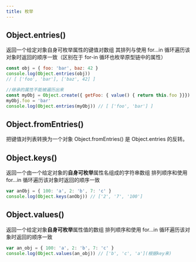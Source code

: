 ```yaml
---
title: 枚举
---
```


## Object.entries()

返回一个给定对象自身可枚举属性的键值对数组
其排列与使用 for...in 循环遍历该对象时返回的顺序一致（区别在于 for-in 循环也枚举原型链中的属性）

```javascript
const obj = { foo: 'bar', baz: 42 }
console.log(Object.entries(obj))
// [ ['foo', 'bar'], ['baz', 42] ]

//继承的属性不能被遍历出来
const myObj = Object.create({ getFoo: { value() { return this.foo }}})
myObj.foo = 'bar'
console.log(Object.entries(myObj)) // [ ['foo', 'bar'] ]
```

## Object.fromEntries()

把键值对列表转换为一个对象
Object.fromEntries() 是 Object.entries 的反转。

## Object.keys()

返回一个由一个给定对象的**自身可枚举**属性名组成的字符串数组
排列顺序和使用 for...in 循环遍历该对象时返回的顺序一致

```javascript
var anObj = { 100: 'a', 2: 'b', 7: 'c' }
console.log(Object.keys(anObj)) // ['2', '7', '100']
```

## Object.values()

返回一个给定对象**自身可枚举**属性值的数组
排列顺序和使用 for...in 循环遍历该对象时返回的顺序一致

```javascript
var an_obj = { 100: 'a', 2: 'b', 7: 'c' }
console.log(Object.values(an_obj)) // ['b', 'c', 'a'](根据key来)
```
